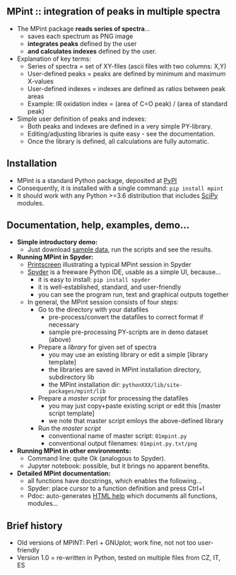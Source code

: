 MPint :: integration of peaks in multiple spectra
-------------------------------------------------

* The MPint package **reads series of spectra**...
	* saves each spectrum as PNG image
	* **integrates peaks** defined by the user
	* **and calculates indexes** defined by the user.
* Explanation of key terms:
	* Series of spectra = set of XY-files (ascii files with two columns: X,Y)
	* User-defined peaks = peaks are defined by minimum and maximum X-values
	* User-defined indexes = indexes are defined as ratios between peak areas
	* Example: IR oxidation index = (area of C=O peak) / (area of standard peak)
* Simple user definition of peaks and indexes:
	* Both peaks and indexes are defined in a very simple PY-library.
    * Editing/adjusting libraries is quite easy - see the documentation.
	* Once the library is defined, all calculations are fully automatic.

Installation
------------

* MPint is a standard Python package, deposited at
  [PyPI](http://pypi.org/projects/mpint)
* Consequently, it is installed with a single command: `pip install mpint`
* It should work with any Python >=3.6 distribution that includes
  [SciPy](https://www.scipy.org/) modules.

Documentation, help, examples, demo...
--------------------------------------

* **Simple introductory demo:**
	* Just download [sample data](./demo), run the scripts and see the results.
* **Running MPint in Spyder:**
	* [Printscreen](./images/mpint-in-spyder.png)
	  illustrating a typical MPint session in Spyder
	* [Spyder](https://www.spyder-ide.org/)
	  is a freeware Python IDE, usable as a simple UI, because...
		* it is easy to install: `pip install spyder`
		* it is well-established, standard, and user-friendly
		* you can see the program run, text and graphical outputs together
	* In general, the MPint session consists of four steps:
		* Go to the directory with your datafiles
			* pre-process/convert the datafiles to correct format if necessary
			* sample pre-processing PY-scripts are in demo dataset (above)
		* Prepare a *library* for given set of spectra
			* you may use an existing library or edit a simple
			  [library template]
			* the libraries are saved in MPint installation directory,
			  subdirectory lib
			* the MPint installation dir:
			  `pythonXXX/lib/site-packages/mpint/lib`
		* Prepare a *master script* for processing the datafiles <br>
			* you may just copy+paste existing script or edit this
			  [master script template]
			* we note that master script emloys the above-defined library
		* Run the *master script*
			* conventional name of master script: `01mpint.py`
			* conventional output filenames: `01mpint.py.txt/png`
* **Running MPint in other environments:**
	* Command line: quite Ok (analogous to Spyder).
	* Jupyter notebook: possible, but it brings no apparent benefits.
* **Detailed MPint documentation:**
	* all functions have docstrings, which enables the following...
	* Spyder: place cursor to a function definition and press Ctrl+I
	* Pdoc: auto-generates
	  [HTML help](./pdoc.html/mpint/index.html)
	  which documents all functions, modules...

## Brief history

* Old versions of MPINT: Perl + GNUplot; work fine, not not too user-friendly 
* Version 1.0 = re-written in Python, tested on multiple files from CZ, IT, ES
